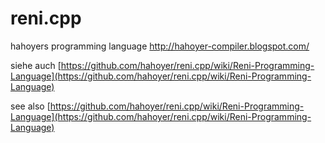 reni.cpp
========

hahoyers programming language  http://hahoyer-compiler.blogspot.com/

siehe auch [https://github.com/hahoyer/reni.cpp/wiki/Reni-Programming-Language](https://github.com/hahoyer/reni.cpp/wiki/Reni-Programming-Language)

see also [https://github.com/hahoyer/reni.cpp/wiki/Reni-Programming-Language](https://github.com/hahoyer/reni.cpp/wiki/Reni-Programming-Language)

